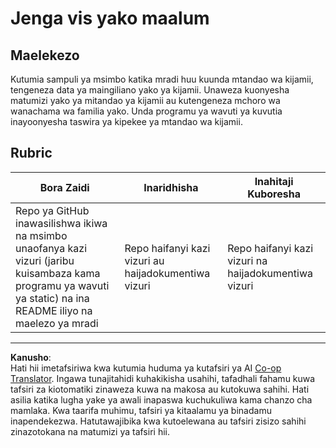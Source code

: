 <!--
CO_OP_TRANSLATOR_METADATA:
{
  "original_hash": "e56df4c0f49357e30ac8fc77aa439dd4",
  "translation_date": "2025-08-26T16:46:57+00:00",
  "source_file": "3-Data-Visualization/13-meaningful-visualizations/assignment.md",
  "language_code": "sw"
}
-->
# Jenga vis yako maalum

## Maelekezo

Kutumia sampuli ya msimbo katika mradi huu kuunda mtandao wa kijamii, tengeneza data ya maingiliano yako ya kijamii. Unaweza kuonyesha matumizi yako ya mitandao ya kijamii au kutengeneza mchoro wa wanachama wa familia yako. Unda programu ya wavuti ya kuvutia inayoonyesha taswira ya kipekee ya mtandao wa kijamii.

## Rubric

Bora Zaidi | Inaridhisha | Inahitaji Kuboresha
--- | --- | --- |
Repo ya GitHub inawasilishwa ikiwa na msimbo unaofanya kazi vizuri (jaribu kuisambaza kama programu ya wavuti ya static) na ina README iliyo na maelezo ya mradi | Repo haifanyi kazi vizuri au haijadokumentiwa vizuri | Repo haifanyi kazi vizuri na haijadokumentiwa vizuri

---

**Kanusho**:  
Hati hii imetafsiriwa kwa kutumia huduma ya kutafsiri ya AI [Co-op Translator](https://github.com/Azure/co-op-translator). Ingawa tunajitahidi kuhakikisha usahihi, tafadhali fahamu kuwa tafsiri za kiotomatiki zinaweza kuwa na makosa au kutokuwa sahihi. Hati asilia katika lugha yake ya awali inapaswa kuchukuliwa kama chanzo cha mamlaka. Kwa taarifa muhimu, tafsiri ya kitaalamu ya binadamu inapendekezwa. Hatutawajibika kwa kutoelewana au tafsiri zisizo sahihi zinazotokana na matumizi ya tafsiri hii.